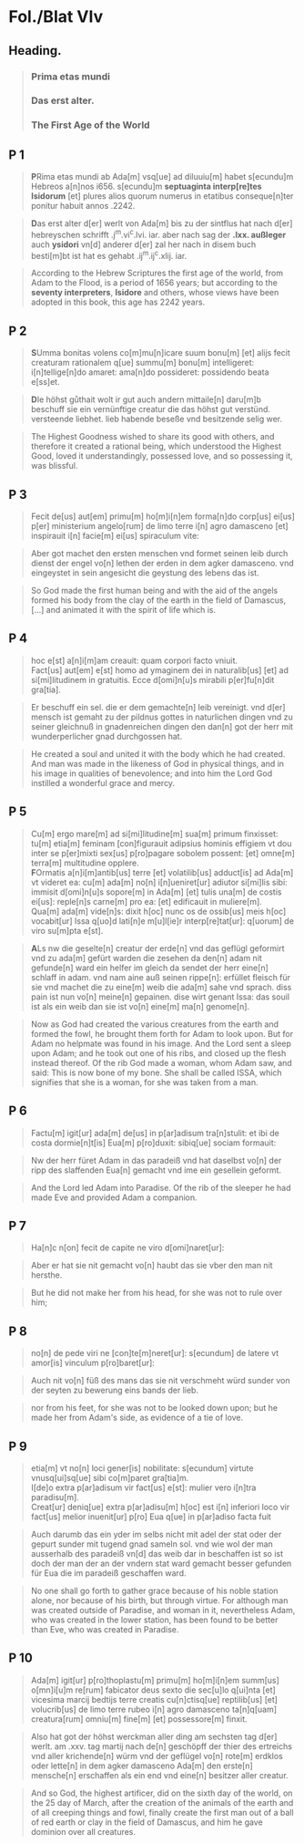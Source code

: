 # Fol./Blat VIv

## Heading.

>### Prima etas mundi
>### Das erst alter.
>### The First Age of the World

## P 1

>**P**Rima etas mundi ab Ada[m] vsq[ue] ad diluuiu[m] habet s[ecundu]m Hebreos a[n]nos i656. s[ecundu]m **septuaginta interp[re]tes** **Isidorum** [et] plures alios quorum numerus in etatibus conseque[n]ter ponitur habuit annos .2242.

>**D**as erst alter d[er] werlt von Ada[m] bis zu der sintflus hat nach d[er] hebreyschen schrifft .j<sup>m</sup>.vi<sup>c</sup>.lvi. iar. aber nach sag der **.lxx. außleger** auch **ysidori** vn[d] anderer d[er] zal her nach in disem buch besti[m]bt ist hat es gehabt .ij<sup>m</sup>.ij<sup>c</sup>.xlij. iar.

>According to the Hebrew Scriptures the first age of the world, from Adam to the Flood, is a period of 1656 years; but according to the **seventy interpreters**, **Isidore** and others, whose views have been adopted in this book, this age has 2242 years. 

## P 2

>**S**Umma bonitas volens co[m]mu[n]icare suum bonu[m] [et] alijs fecit creaturam rationalem q[ue] summu[m] bonu[m]
intelligeret: i[n]tellige[n]do amaret: ama[n]do possideret: possidendo beata e[ss]et.


>**D**Ie höhst gůthait wolt ir gut auch andern mittaile[n] daru[m]b beschuff sie ein vernünftige creatur die das höhst gut verstünd. versteende liebhet. lieb habende beseße vnd besitzende selig wer. 

>The Highest Goodness wished to share its good with others, and therefore it created a rational being, which understood the Highest Good, loved it understandingly, possessed love, and so possessing it, was blissful. 

## P 3

>Fecit de[us] aut[em] primu[m] ho[m]i[n]em forma[n]do corp[us] ei[us] p[er] ministerium angelo[rum] de limo terre i[n] agro damasceno [et] inspirauit i[n] facie[m] ei[us] spiraculum vite: 

>Aber got machet den ersten menschen vnd formet seinen leib durch dienst der engel vo[n] lethen der erden in dem agker damasceno. vnd eingeystet in sein angesicht die geystung des lebens das ist. 

>So God made the first human being and with the aid of the angels formed his body from the clay of the earth in the field of Damascus, [...] and animated it with the spirit of life which is. 


## P 4

>hoc e[st] a[n]i[m]am creauit: quam corpori facto vniuit.  
Fact[us] aut[em] e[st] homo ad ymaginem dei in naturalib[us] [et] ad si[mi]litudinem in gratuitis.
Ecce d[omi]n[u]s mirabili p[er]fu[n]dit gra[tia].

>Er beschuff ein sel. die er dem gemachte[n] leib vereinigt. vnd d[er] mensch ist gemaht zu der pildnus gottes in naturlichen dingen vnd zu seiner gleichnuß in gnadenreichen dingen den dan[n] got der herr mit wunderperlicher gnad durchgossen hat.

>He created a soul and united it with the body which he had created. And man was made in the likeness of God in physical things, and in his image in qualities of benevolence; and into him the Lord God instilled a wonderful grace and mercy. 


## P 5

>Cu[m] ergo mare[m] ad si[mi]litudine[m] sua[m] primum finxisset: tu[m] etia[m] feminam [con]figurauit adipsius hominis effigiem vt dou inter se p[er]mixti sex[us] p[ro]pagare  sobolem possent: [et] omne[m] terra[m] multitudine opplere.  
**F**Ormatis a[n]i[m]antib[us] terre [et] volatilib[us] adduct[is] ad Ada[m] vt videret ea: cu[m] ada[m] no[n] i[n]ueniret[ur] adiutor si[mi]lis sibi: immisit d[omi]n[u]s sopore[m] in Ada[m] [et] tulis una[m] de costis ei[us]: reple[n]s carne[m] pro ea: [et] edificauit in muliere[m].  
Qua[m] ada[m] vide[n]s: dixit h[oc] nunc os de ossib[us] meis h[oc] vocabit[ur] Issa q[uo]d lati[n]e m[u]l[ie]r interp[re]tat[ur]: q[uorum] de viro su[m]pta e[st].

>**A**Ls nw die geselte[n] creatur der erde[n] vnd das geflügl geformirt vnd zu ada[m] gefürt warden die zesehen da den[n] adam nit gefunde[n] ward ein helfer im gleich da sendet der herr eine[n] schlaff in adam. vnd nam aine auß seinen rippe[n]: erfüllet fleisch für sie vnd machet die zu eine[m] weib die ada[m] sahe vnd sprach. diss pain ist nun vo[n] meine[n] gepainen. dise wirt genant Issa: das souil ist als ein weib dan sie ist vo[n] eine[m] ma[n] genome[n].

>Now as God had created the various creatures from the earth and formed the fowl, he brought them forth for Adam to look upon. But for Adam no helpmate was found in his image. And the Lord sent a sleep upon Adam; and he took out one of his ribs, and closed up the flesh instead thereof. Of the rib God made a woman, whom Adam saw, and said: This is now bone of my bone. She shall be called ISSA, which signifies that she is a woman, for she was taken from a man.


## P 6

>Factu[m] igit[ur] ada[m] de[us] in p[ar]adisum tra[n]stulit: et ibi de costa dormie[n]t[is] Eua[m] p[ro]duxit: sibiq[ue] sociam formauit:


>Nw der herr füret Adam in das paradeiß vnd hat daselbst vo[n] der ripp des slaffenden Eua[n] gemacht vnd ime ein gesellein geformt. 

>And the Lord led Adam into Paradise. Of the rib of the sleeper he had made Eve and provided Adam a companion. 

## P 7

>Ha[n]c n[on] fecit de capite ne viro d[omi]naret[ur]:  

>Aber er hat sie nit gemacht vo[n] haubt das sie vber den man nit hersthe.

>But he did not make her from his head, for she was not to rule over him; 

## P 8

>no[n] de pede viri ne [con]te[m]neret[ur]: s[ecundum] de latere vt amor[is] vinculum p[ro]baret[ur]:

>Auch nit vo[n] füß des mans das sie nit verschmeht würd sunder von der seyten zu bewerung eins bands der lieb. 

>nor from his feet, for she was not to be looked down upon; but he made her from Adam's side, as evidence of a tie of love. 


## P 9

>etia[m] vt no[n] loci gener[is] nobilitate: s[ecundum] virtute vnusq[ui]sq[ue] sibi co[m]paret gra[tia]m.  
I[de]o extra p[ar]adisum vir fact[us] e[st]: mulier vero i[n]tra paradisu[m].  
Creat[ur] deniq[ue] extra p[ar]adisu[m] h[oc] est i[n] inferiori loco vir fact[us] melior inuenit[ur] p[ro] Eua q[ue] in p[ar]adiso facta fuit

>Auch darumb das ein yder im selbs nicht mit adel der stat oder der gepurt sunder mit tugend gnad sameln sol. vnd wie wol der man ausserhalb des paradeiß vn[d] das weib dar in beschaffen ist so ist doch der man der an der vndern stat ward gemacht besser gefunden für Eua die im paradeiß geschaffen ward. 

>No one shall go forth to gather grace because of his noble station alone, nor because of his birth, but through virtue. For although man was created outside of Paradise, and woman in it, nevertheless Adam, who was created in the lower station, has been found to be better than Eve, who was created in Paradise. 


## P 10

>Ada[m] igit[ur] p[ro]thoplastu[m] primu[m] ho[m]i[n]em summ[us] o[mn]i[u]m re[rum] fabicator deus sexto die sec[u]lo q[ui]nta [et] vicesima marcij bedtijs terre creatis cu[n]ctisq[ue] reptilib[us] [et] volucrib[us] de limo terre rubeo i[n] agro damasceno ta[n]q[uam] creatura[rum] omniu[m] fine[m] [et] possessore[m] finxit.

>Also hat got der höhst werckman aller ding am sechsten tag d[er] werlt. am .xxv. tag martij nach de[n] geschöpff der thier des ertreichs vnd aller krichende[n] würm vnd der geflügel vo[n] rote[m] erdklos oder lette[n] in dem agker damasceno Ada[m] den erste[n] mensche[n] erschaffen als ein end vnd eine[n] besitzer aller creatur.

>And so God, the highest artificer, did on the sixth day of the world, on the 25 day of March, after the creation of the animals of the earth and of all creeping things and fowl, finally create the first man out of a ball of red earth or clay in the field of Damascus, and him he gave dominion over all creatures.
